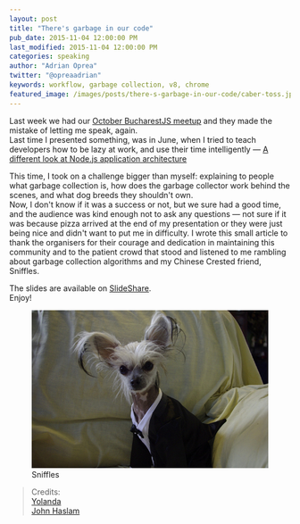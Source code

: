 ```yaml
---
layout: post
title: "There's garbage in our code"
pub_date: 2015-11-04 12:00:00 PM
last_modified: 2015-11-04 12:00:00 PM
categories: speaking
author: "Adrian Oprea"
twitter: "@opreaadrian"
keywords: workflow, garbage collection, v8, chrome
featured_image: /images/posts/there-s-garbage-in-our-code/caber-toss.jpg
---
```


Last week we had our <a href="https://www.facebook.com/events/180867725583584/" target="_blank" title="October BucharestJS meetup - facebook event">October BucharestJS meetup</a> 
and they made the mistake of letting me speak, again.  
Last time I presented something, was in June, when I tried to teach developers how to be
lazy at work, and use their time intelligently &mdash; <a href="http://codesi.nz/speaking/2015/06/29/a-different-look-at-nodejs-application-architecture.html" target="_blank" title="Older article about Node.js application architecture">A different look at Node.js application architecture</a>

This time, I took on a challenge bigger than myself: explaining to people what garbage collection
is, how does the garbage collector work behind the scenes, and what dog breeds they shouldn't own.  
Now, I don't know if it was a success or not, but we sure had a good time, and the audience was
kind enough not to ask any questions &mdash; not sure if it was because pizza arrived at the end of
my presentation or they were just being nice and didn't want to put me in difficulty.
I wrote this small article to thank the organisers for their courage and dedication in maintaining
this community and to the patient crowd that stood and listened to me rambling about garbage
collection algorithms and my Chinese Crested friend,
Sniffles.

The slides are available on <a href="http://www.slideshare.net/AdrianOprea3/theres-garbage-in-our-code" target="_blank" title="There's garbage in our code - SlideShare presentation">SlideShare</a>.  
Enjoy!

<figure>
	<img src="/images/posts/there-s-garbage-in-our-code/sniffles.jpg" alt="Chinese Crested dog in
	tuxedo">
	<figcaption>Sniffles</figcaption>
</figure>

> Credits:   
> [Yolanda](https://www.flickr.com/photos/annrkiszt/)  
> [John Haslam](https://www.flickr.com/photos/foxypar4/)
